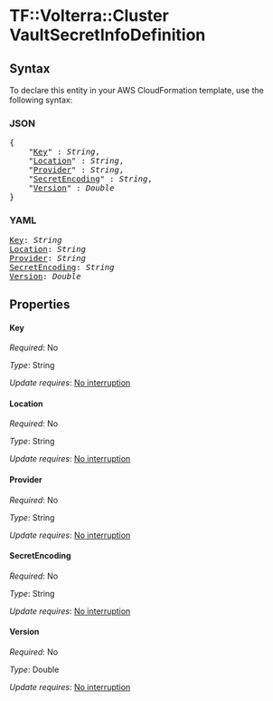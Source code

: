 # TF::Volterra::Cluster VaultSecretInfoDefinition

## Syntax

To declare this entity in your AWS CloudFormation template, use the following syntax:

### JSON

<pre>
{
    "<a href="#key" title="Key">Key</a>" : <i>String</i>,
    "<a href="#location" title="Location">Location</a>" : <i>String</i>,
    "<a href="#provider" title="Provider">Provider</a>" : <i>String</i>,
    "<a href="#secretencoding" title="SecretEncoding">SecretEncoding</a>" : <i>String</i>,
    "<a href="#version" title="Version">Version</a>" : <i>Double</i>
}
</pre>

### YAML

<pre>
<a href="#key" title="Key">Key</a>: <i>String</i>
<a href="#location" title="Location">Location</a>: <i>String</i>
<a href="#provider" title="Provider">Provider</a>: <i>String</i>
<a href="#secretencoding" title="SecretEncoding">SecretEncoding</a>: <i>String</i>
<a href="#version" title="Version">Version</a>: <i>Double</i>
</pre>

## Properties

#### Key

_Required_: No

_Type_: String

_Update requires_: [No interruption](https://docs.aws.amazon.com/AWSCloudFormation/latest/UserGuide/using-cfn-updating-stacks-update-behaviors.html#update-no-interrupt)

#### Location

_Required_: No

_Type_: String

_Update requires_: [No interruption](https://docs.aws.amazon.com/AWSCloudFormation/latest/UserGuide/using-cfn-updating-stacks-update-behaviors.html#update-no-interrupt)

#### Provider

_Required_: No

_Type_: String

_Update requires_: [No interruption](https://docs.aws.amazon.com/AWSCloudFormation/latest/UserGuide/using-cfn-updating-stacks-update-behaviors.html#update-no-interrupt)

#### SecretEncoding

_Required_: No

_Type_: String

_Update requires_: [No interruption](https://docs.aws.amazon.com/AWSCloudFormation/latest/UserGuide/using-cfn-updating-stacks-update-behaviors.html#update-no-interrupt)

#### Version

_Required_: No

_Type_: Double

_Update requires_: [No interruption](https://docs.aws.amazon.com/AWSCloudFormation/latest/UserGuide/using-cfn-updating-stacks-update-behaviors.html#update-no-interrupt)

